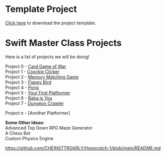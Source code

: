 # Template Project

[Click here](https://github.com/JonnyGamer/SpriteKitTemplate) to download the project template.

# Swift Master Class Projects

Here is a list of projects we will be doing!

Project 0 - [Card Game of War](/Benjamin)  
Project 1 - [Coockie Clicker](/CookieClicker.md)  
Project 2 - [Memory Matching Game](/BirthdayGame.md)  
Project 3 - [Flappy Bird](/FlappyBirdMacOS)  
Project 4 - [Pong](/Pong)  
Project 5 - [Your First Platformer](/PlatformerWithAlek)  
Project 6 - [Baba is You](/BabaIsYou)  
Project 7 - [Dungeon Crawler](/DungeonCrawler)  

Project n - [Another Platformer]  

**Some Other Ideas:**  
Advanced Top Down RPG
Maze Generator    
A Chess Bot  
Custom Physics Engine  


https://github.com/CHEINSTTROARLY/Hopscotch-1/blob/main/README.md

